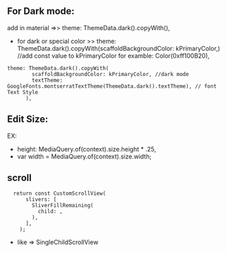 ## For Dark mode:
add in material =>> theme: ThemeData.dark().copyWith(),
- for dark or special color >> theme: ThemeData.dark().copyWith(scaffoldBackgroundColor: kPrimaryColor,) 
//add const value to kPrimaryColor for examble: Color(0xff100B20),

```
theme: ThemeData.dark().copyWith(
        scaffoldBackgroundColor: kPrimaryColor, //dark mode
        textTheme: GoogleFonts.montserratTextTheme(ThemeData.dark().textTheme), // font Text Style
      ),
```

## Edit Size:
EX:
- height: MediaQuery.of(context).size.height * .25,
- var width = MediaQuery.of(context).size.width;

## scroll
```
  return const CustomScrollView(
      slivers: [
        SliverFillRemaining(
          child: ,
        ),
      ],
    );
  ```
- like => SingleChildScrollView
